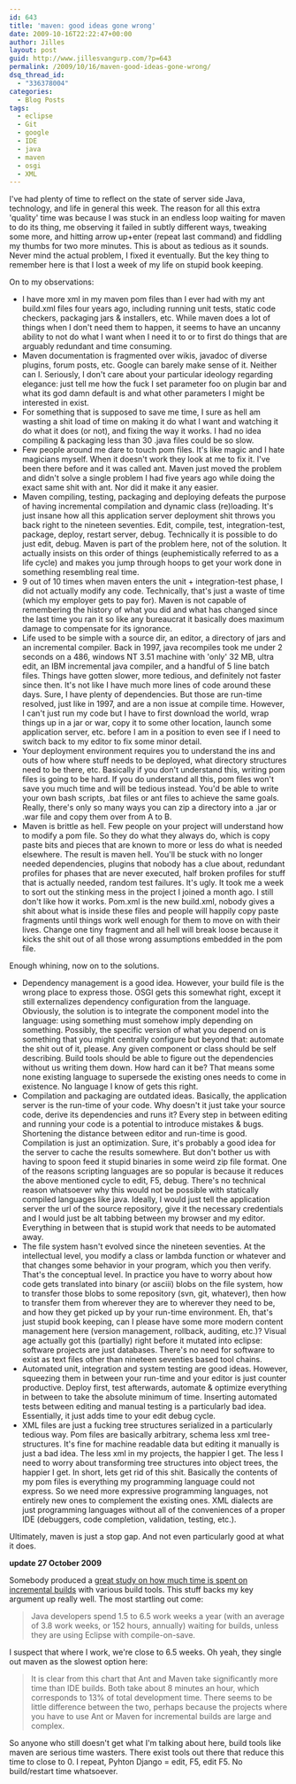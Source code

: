 ```yaml
---
id: 643
title: 'maven: good ideas gone wrong'
date: 2009-10-16T22:22:47+00:00
author: Jilles
layout: post
guid: http://www.jillesvangurp.com/?p=643
permalink: /2009/10/16/maven-good-ideas-gone-wrong/
dsq_thread_id:
  - "336378004"
categories:
  - Blog Posts
tags:
  - eclipse
  - Git
  - google
  - IDE
  - java
  - maven
  - osgi
  - XML
---
```

I've had plenty of time to reflect on the state of server side Java, technology, and life in general this week. The reason for all this extra 'quality' time was because I was stuck in an endless loop waiting for maven to do its thing, me observing it failed in subtly different ways, tweaking some more, and hitting arrow up+enter (repeat last command) and fiddling my thumbs for two more minutes. This is about as tedious as it sounds. Never mind the actual problem, I fixed it eventually. But the key thing to remember here is that I lost a week of my life on stupid book keeping.

On to my observations:
<ul>
	<li>I have more xml in my maven pom files than I ever had with my ant build.xml files four years ago, including running unit tests, static code checkers, packaging jars & installers, etc. While maven does a lot of things when I don't need them to happen, it seems to have an uncanny ability to not do what I want when I need it to or to first do things that are arguably redundant and time consuming.</li>
	<li>Maven documentation is fragmented over wikis, javadoc of diverse plugins, forum posts, etc. Google can barely make sense of it. Neither can I. Seriously, I don't care about your particular ideology regarding elegance: just tell me how the fuck I set parameter foo on plugin bar and what its god damn default is and what other parameters I might be interested in exist.</li>
	<li>For something that is supposed to save me time, I sure as hell am wasting a shit load of time on making it do what I want and watching it do what it does (or not), and fixing the way it works. I had no idea compiling & packaging less than 30 .java files could be so slow.</li>
	<li>Few people around me dare to touch pom files. It's like magic and I hate magicians myself. When it doesn't work they look at me to fix it. I've been there before and it was called ant. Maven just moved the problem and didn't solve a single problem I had five years ago while doing the exact same shit with ant. Nor did it make it any easier.</li>
	<li>Maven compiling, testing, packaging and deploying defeats the purpose of having incremental compilation and dynamic class (re)loading. It's just insane how all this application server deployment shit throws you back right to the nineteen seventies. Edit, compile, test, integration-test, package, deploy, restart server, debug. Technically it is possible to do just edit, debug. Maven is part of the problem here, not of the solution. It actually insists on this order of things (euphemistically referred to as a life cycle) and makes you jump through hoops to get your work done in something resembling real time.</li>
	<li>9 out of 10 times when maven enters the unit + integration-test phase, I did not actually modify any code. Technically, that's just a waste of time (which my employer gets to pay for). Maven is not capable of remembering the history of what you did and what has changed since the last time you ran it so like any bureaucrat it basically does maximum damage to compensate for its ignorance.</li>
	<li>Life used to be simple with a source dir, an editor, a directory of jars and an incremental compiler. Back in 1997, java recompiles took me under 2 seconds on a 486, windows NT 3.51 machine with 'only' 32 MB, ultra edit, an IBM incremental java compiler, and a handful of 5 line batch files. Things have gotten slower, more tedious, and definitely not faster since then. It's not like I have much more lines of  code around these days. Sure, I have plenty of dependencies. But those are run-time resolved, just like in 1997, and are a non issue at compile time. However, I can't just run my code but I have to first download the world, wrap things up in a jar or war, copy it to some other location, launch some application server, etc. before I am in a position to even see if I need to switch back to my editor to fix some minor detail.</li>
	<li>Your deployment environment requires you to understand the ins and outs of how where stuff needs to be deployed, what directory structures need to be there, etc. Basically if you don't understand this, writing pom files is going to be hard. If you do understand all this, pom files won't save you much time and will be tedious instead. You'd be able to write your own bash scripts, .bat files or ant files to achieve the same goals. Really, there's only so many ways you can zip a directory into a .jar or .war file and copy them over from A to B.</li>
	<li>Maven is brittle as hell. Few people on your project will understand how to modify a pom file. So they do what they always do, which is copy paste bits and pieces that are known to more or less do what is needed elsewhere. The result is maven hell. You'll be stuck with no longer needed dependencies, plugins that nobody has a clue about, redundant profiles for phases that are never executed, half broken profiles for stuff that is actually needed, random test failures. It's ugly. It took me a week to sort out the stinking mess in the project I joined a month ago. I still don't like how it works. Pom.xml is the new build.xml, nobody gives a shit about what is inside these files and people will happily copy paste fragments until things work well enough for them to move on with their lives. Change one tiny fragment and all hell will break loose because it kicks the shit out of all those wrong assumptions embedded in the pom file.</li>
</ul>

Enough whining, now on to the solutions.
<ul>
	<li>Dependency management is a good idea. However, your build file is the wrong place to express those. OSGI gets this somewhat right, except it still externalizes dependency configuration from the language. Obviously, the solution is to integrate the component model into the language: using something must somehow imply depending on something. Possibly, the specific version of what you depend on is something that you might centrally configure but beyond that: automate the shit out of it, please. Any given component or class should be self describing. Build tools should be able to figure out the dependencies without us writing them down. How hard can it be? That means some none existing language to supersede the existing ones needs to come in existence. No language I know of gets this right.</li>
	<li>Compilation and packaging are outdated ideas. Basically, the application server is the run-time of your code. Why doesn't it just take your source code, derive its dependencies and runs it? Every step in between editing and running your code is a potential to introduce mistakes & bugs. Shortening the distance between editor and run-time is good. Compilation is just an optimization. Sure, it's probably a good idea for the server to cache the results somewhere. But don't bother us with having to spoon feed it stupid binaries in some weird zip file format. One of the reasons scripting languages are so popular is because it reduces the above mentioned cycle to edit, F5, debug. There's no technical reason whatsoever why this would not be possible with statically compiled languages like java. Ideally, I would just tell the application server the url of the source repository, give it the necessary credentials and I would just be alt tabbing between my browser and my editor. Everything in between that is stupid work that needs to be automated away.</li>
	<li>The file system hasn't evolved since the nineteen seventies. At the intellectual level, you modify a class or lambda function or whatever and that changes some behavior in your program, which you then verify. That's the conceptual level. In practice you have to worry about how code gets translated into binary (or asciii) blobs on the file system, how to transfer those blobs to some repository (svn, git, whatever), then how  to transfer them from wherever they are to wherever they need to be, and how they get picked up by your run-time environment. Eh, that's just stupid book keeping, can I please have some more modern content management here (version management, rollback, auditing, etc.)?  Visual age actually got this (partially) right before it mutated into eclipse: software projects are just databases. There's no need for software to exist as text files other than nineteen seventies based tool chains.</li>
	<li>Automated unit, integration and system testing are good ideas. However, squeezing them in between your run-time and your editor is just counter productive. Deploy first, test afterwards, automate & optimize everything in between to take the absolute minimum of time. Inserting automated tests between editing and manual testing is a particularly bad idea. Essentially, it just adds time to your edit debug cycle.</li>
	<li>XML files are just a fucking tree structures serialized in a particularly tedious way. Pom files are basically arbitrary, schema less xml tree-structures. It's fine for machine readable data but editing it manually is just a bad idea. The less xml in my projects, the happier I get. The less I need to worry about transforming tree structures into object trees, the happier I get. In short, lets get rid of this shit. Basically the contents of my pom files is everything my programming language could not express. So we need more expressive programming languages, not entirely new ones to complement the existing ones. XML dialects are just programming languages without all of the conveniences of a proper IDE (debuggers, code completion, validation, testing, etc.).</li>
</ul>

Ultimately, maven is just a stop gap. And not even particularly good at what it does.

<strong>update 27 October 2009</strong>

Somebody produced a [great study on how much time is spent on incremental builds](http://www.zeroturnaround.com/blog/the-build-tool-report-turnaround-times-using-ant-maven-eclipse-intellij-and-netbeans/) with various build tools. This stuff backs my key argument up really well. The most startling out come:

<blockquote>Java developers spend 1.5 to 6.5 work weeks a year (with an average of 3.8 work weeks,  or 152 hours, annually) waiting for builds, unless they are using Eclipse with compile-on-save.</blockquote>

I suspect that where I work, we're close to 6.5 weeks. Oh yeah, they single out maven as the slowest option here:

<blockquote>It is clear from this chart that Ant and Maven take significantly more time than IDE builds. Both take about 8 minutes an hour, which corresponds to 13% of total development time. There seems to be little difference between the two, perhaps because the projects where you have to use Ant or Maven for incremental builds are large and complex.</blockquote>

So anyone who still doesn't get what I'm talking about here, build tools like maven are serious time wasters. There exist tools out there that reduce this time to close to 0. I repeat, Pyhton Django = edit, F5, edit F5. No build/restart time whatsoever.